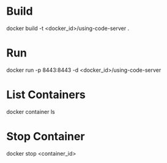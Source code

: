# Build
docker build -t <docker_id>/using-code-server .

# Run
docker run -p 8443:8443 -d <docker_id>/using-code-server

# List Containers
docker container ls

# Stop Container
docker stop <container_id>
